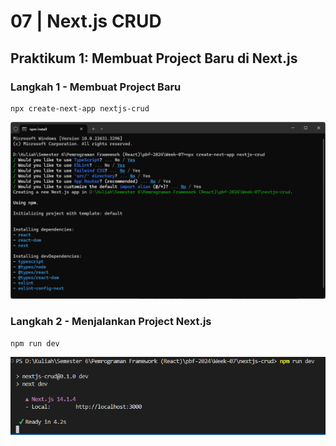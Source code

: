 # 07 | Next.js CRUD

## Praktikum 1: Membuat Project Baru di Next.js

### Langkah 1 - Membuat Project Baru

```
npx create-next-app nextjs-crud
```

![Output](docs/ss1.png)

### Langkah 2 - Menjalankan Project Next.js

```
npm run dev
```

![Output](docs/ss2.png)

